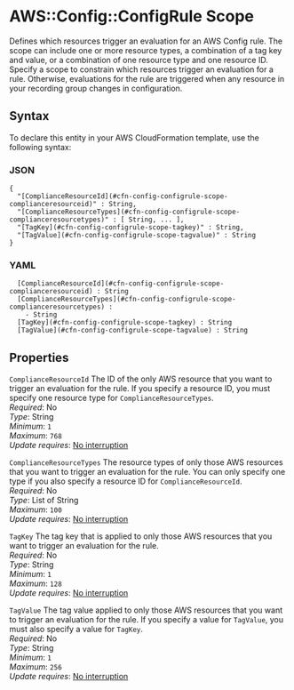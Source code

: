 # AWS::Config::ConfigRule Scope<a name="aws-properties-config-configrule-scope"></a>

Defines which resources trigger an evaluation for an AWS Config rule\. The scope can include one or more resource types, a combination of a tag key and value, or a combination of one resource type and one resource ID\. Specify a scope to constrain which resources trigger an evaluation for a rule\. Otherwise, evaluations for the rule are triggered when any resource in your recording group changes in configuration\.

## Syntax<a name="aws-properties-config-configrule-scope-syntax"></a>

To declare this entity in your AWS CloudFormation template, use the following syntax:

### JSON<a name="aws-properties-config-configrule-scope-syntax.json"></a>

```
{
  "[ComplianceResourceId](#cfn-config-configrule-scope-complianceresourceid)" : String,
  "[ComplianceResourceTypes](#cfn-config-configrule-scope-complianceresourcetypes)" : [ String, ... ],
  "[TagKey](#cfn-config-configrule-scope-tagkey)" : String,
  "[TagValue](#cfn-config-configrule-scope-tagvalue)" : String
}
```

### YAML<a name="aws-properties-config-configrule-scope-syntax.yaml"></a>

```
﻿  [ComplianceResourceId](#cfn-config-configrule-scope-complianceresourceid) : String
﻿  [ComplianceResourceTypes](#cfn-config-configrule-scope-complianceresourcetypes) : 
    - String
﻿  [TagKey](#cfn-config-configrule-scope-tagkey) : String
﻿  [TagValue](#cfn-config-configrule-scope-tagvalue) : String
```

## Properties<a name="aws-properties-config-configrule-scope-properties"></a>

`ComplianceResourceId`  <a name="cfn-config-configrule-scope-complianceresourceid"></a>
The ID of the only AWS resource that you want to trigger an evaluation for the rule\. If you specify a resource ID, you must specify one resource type for `ComplianceResourceTypes`\.  
*Required*: No  
*Type*: String  
*Minimum*: `1`  
*Maximum*: `768`  
*Update requires*: [No interruption](https://docs.aws.amazon.com/AWSCloudFormation/latest/UserGuide/using-cfn-updating-stacks-update-behaviors.html#update-no-interrupt)

`ComplianceResourceTypes`  <a name="cfn-config-configrule-scope-complianceresourcetypes"></a>
The resource types of only those AWS resources that you want to trigger an evaluation for the rule\. You can only specify one type if you also specify a resource ID for `ComplianceResourceId`\.  
*Required*: No  
*Type*: List of String  
*Maximum*: `100`  
*Update requires*: [No interruption](https://docs.aws.amazon.com/AWSCloudFormation/latest/UserGuide/using-cfn-updating-stacks-update-behaviors.html#update-no-interrupt)

`TagKey`  <a name="cfn-config-configrule-scope-tagkey"></a>
The tag key that is applied to only those AWS resources that you want to trigger an evaluation for the rule\.  
*Required*: No  
*Type*: String  
*Minimum*: `1`  
*Maximum*: `128`  
*Update requires*: [No interruption](https://docs.aws.amazon.com/AWSCloudFormation/latest/UserGuide/using-cfn-updating-stacks-update-behaviors.html#update-no-interrupt)

`TagValue`  <a name="cfn-config-configrule-scope-tagvalue"></a>
The tag value applied to only those AWS resources that you want to trigger an evaluation for the rule\. If you specify a value for `TagValue`, you must also specify a value for `TagKey`\.  
*Required*: No  
*Type*: String  
*Minimum*: `1`  
*Maximum*: `256`  
*Update requires*: [No interruption](https://docs.aws.amazon.com/AWSCloudFormation/latest/UserGuide/using-cfn-updating-stacks-update-behaviors.html#update-no-interrupt)